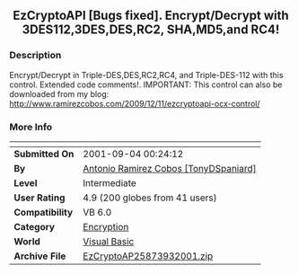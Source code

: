 ﻿<div align="center">

## EzCryptoAPI \[Bugs fixed\]\. Encrypt/Decrypt with 3DES112,3DES,DES,RC2, SHA,MD5,and RC4\!


</div>

### Description

Encrypt/Decrypt in Triple-DES,DES,RC2,RC4, and Triple-DES-112 with this control. Extended code comments!. IMPORTANT: This control can also be downloaded from my blog: http://www.ramirezcobos.com/2009/12/11/ezcryptoapi-ocx-control/
 
### More Info
 


<span>             |<span>
---                |---
**Submitted On**   |2001-09-04 00:24:12
**By**             |[Antonio Ramirez Cobos \[TonyDSpaniard\]](https://github.com/Planet-Source-Code/PSCIndex/blob/master/ByAuthor/antonio-ramirez-cobos-tonydspaniard.md)
**Level**          |Intermediate
**User Rating**    |4.9 (200 globes from 41 users)
**Compatibility**  |VB 6\.0
**Category**       |[Encryption](https://github.com/Planet-Source-Code/PSCIndex/blob/master/ByCategory/encryption__1-48.md)
**World**          |[Visual Basic](https://github.com/Planet-Source-Code/PSCIndex/blob/master/ByWorld/visual-basic.md)
**Archive File**   |[EzCryptoAP25873932001\.zip](https://github.com/Planet-Source-Code/antonio-ramirez-cobos-tonydspaniard-ezcryptoapi-bugs-fixed-encrypt-decrypt-with-3des112-3d__1-26955/archive/master.zip)








